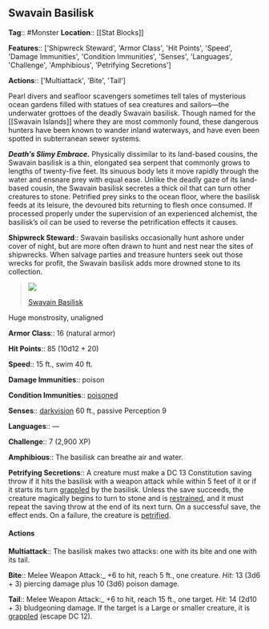 ## Swavain Basilisk
**Tag**:: #Monster
**Location**:: [[Stat Blocks]]

**Features**:: ['Shipwreck Steward', 'Armor Class', 'Hit Points', 'Speed', 'Damage Immunities', 'Condition Immunities', 'Senses', 'Languages', 'Challenge', 'Amphibious', 'Petrifying Secretions']

**Actions**:: ['Multiattack', 'Bite', 'Tail']

Pearl divers and seafloor scavengers sometimes tell tales of mysterious ocean gardens filled with statues of sea creatures and sailors—the underwater grottoes of the deadly Swavain basilisk. Though named for the [[Swavain Islands]] where they are most commonly found, these dangerous hunters have been known to wander inland waterways, and have even been spotted in subterranean sewer systems.

_**Death’s Slimy Embrace.**_ Physically dissimilar to its land-based cousins, the Swavain basilisk is a thin, elongated sea serpent that commonly grows to lengths of twenty-five feet. Its sinuous body lets it move rapidly through the water and ensnare prey with equal ease. Unlike the deadly gaze of its land-based cousin, the Swavain basilisk secretes a thick oil that can turn other creatures to stone. Petrified prey sinks to the ocean floor, where the basilisk feeds at its leisure, the devoured bits returning to flesh once consumed. If processed properly under the supervision of an experienced alchemist, the basilisk’s oil can be used to reverse the petrification effects it causes.

**Shipwreck Steward**::  Swavain basilisks occasionally hunt ashore under cover of night, but are more often drawn to hunt and nest near the sites of shipwrecks. When salvage parties and treasure hunters seek out those wrecks for profit, the Swavain basilisk adds more drowned stone to its collection.

> ![](https://media.dndbeyond.com/compendium-images/egtw/yDOyqyOocErRgYJK/07-03.png)
> 
> [Swavain Basilisk](https://www.dndbeyond.com/monsters/swavain-basilisk)

Huge monstrosity, unaligned

**Armor Class**::  16 (natural armor)

**Hit Points**::  85 (10d12 + 20)

**Speed**::  15 ft., swim 40 ft.

**Damage Immunities**::  poison

**Condition Immunities**::  [poisoned](https://www.dndbeyond.com/compendium/rules/basic-rules/appendix-a-conditions#Poisoned)

**Senses**::  [darkvision](https://www.dndbeyond.com/compendium/rules/basic-rules/monsters#Darkvision) 60 ft., passive Perception 9

**Languages**::  —

**Challenge**::  7 (2,900 XP)

**Amphibious**::  The basilisk can breathe air and water.

**Petrifying Secretions**::  A creature must make a DC 13 Constitution saving throw if it hits the basilisk with a weapon attack while within 5 feet of it or if it starts its turn [grappled](https://www.dndbeyond.com/compendium/rules/basic-rules/appendix-a-conditions#Grappled) by the basilisk. Unless the save succeeds, the creature magically begins to turn to stone and is [restrained](https://www.dndbeyond.com/compendium/rules/basic-rules/appendix-a-conditions#Restrained), and it must repeat the saving throw at the end of its next turn. On a successful save, the effect ends. On a failure, the creature is [petrified](https://www.dndbeyond.com/compendium/rules/basic-rules/appendix-a-conditions#Petrified).

#### Actions
**Multiattack**::  The basilisk makes two attacks: one with its bite and one with its tail.

**Bite**::  Melee Weapon Attack:_ +6 to hit, reach 5 ft., one creature. _Hit:_ 13 (3d6 + 3) piercing damage plus 10 (3d6) poison damage.

**Tail**::  Melee Weapon Attack:_ +6 to hit, reach 15 ft., one target. _Hit:_ 14 (2d10 + 3) bludgeoning damage. If the target is a Large or smaller creature, it is [grappled](https://www.dndbeyond.com/compendium/rules/basic-rules/appendix-a-conditions#Grappled) (escape DC 12).
